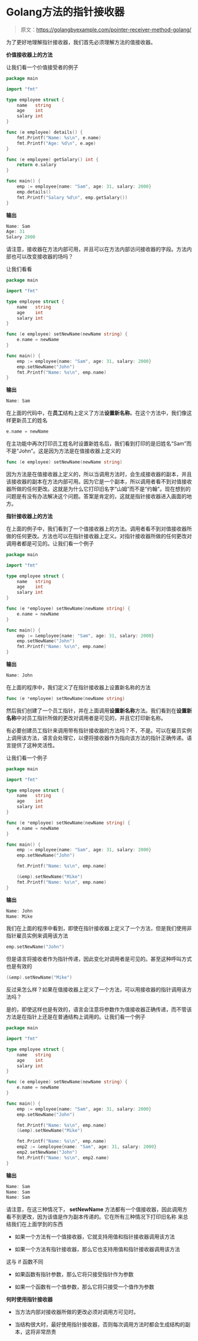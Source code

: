 # Golang方法的指针接收器

> 原文：<https://golangbyexample.com/pointer-receiver-method-golang/>

为了更好地理解指针接收器，我们首先必须理解方法的值接收器。

**价值接收器上的方法**

让我们看一个价值接受者的例子

```go
package main

import "fmt"

type employee struct {
    name   string
    age    int
    salary int
}

func (e employee) details() {
    fmt.Printf("Name: %s\n", e.name)
    fmt.Printf("Age: %d\n", e.age)
}

func (e employee) getSalary() int {
    return e.salary
}

func main() {
    emp := employee{name: "Sam", age: 31, salary: 2000}
    emp.details()
    fmt.Printf("Salary %d\n", emp.getSalary())
}
```

**输出**

```go
Name: Sam
Age: 31
Salary 2000
```

请注意，接收器在方法内部可用，并且可以在方法内部访问接收器的字段。方法内部也可以改变接收器的场吗？

让我们看看

```go
package main

import "fmt"

type employee struct {
    name   string
    age    int
    salary int
}

func (e employee) setNewName(newName string) {
    e.name = newName
}

func main() {
    emp := employee{name: "Sam", age: 31, salary: 2000}
    emp.setNewName("John")
    fmt.Printf("Name: %s\n", emp.name)
}
```

**输出**

```go
Name: Sam
```

在上面的代码中，在**员工**结构上定义了方法**设置新名称**。在这个方法中，我们像这样更新员工的姓名

```go
e.name = newName
```

在主功能中再次打印员工姓名时设置新姓名后，我们看到打印的是旧姓名“Sam”而不是“John”。这是因为方法是在值接收器上定义的

```go
func (e employee) setNewName(newName string) 
```

因为方法是在值接收器上定义的，所以当调用方法时，会生成接收器的副本，并且该接收器的副本在方法内部可用。因为它是一个副本，所以调用者看不到对值接收器所做的任何更改。这就是为什么它打印旧名字“山姆”而不是“约翰”。现在想到的问题是有没有办法解决这个问题。答案是肯定的，这就是指针接收器进入画面的地方。

**指针接收器上的方法**

在上面的例子中，我们看到了一个值接收器上的方法。调用者看不到对值接收器所做的任何更改。方法也可以在指针接收器上定义。对指针接收器所做的任何更改对调用者都是可见的。让我们看一个例子

```go
package main

import "fmt"

type employee struct {
    name   string
    age    int
    salary int
}

func (e *employee) setNewName(newName string) {
    e.name = newName
}

func main() {
    emp := &employee{name: "Sam", age: 31, salary: 2000}
    emp.setNewName("John")
    fmt.Printf("Name: %s\n", emp.name)
}
```

**输出**

```go
Name: John
```

在上面的程序中，我们定义了在指针接收器上设置新名称的方法

```go
func (e *employee) setNewName(newName string)
```

然后我们创建了一个员工指针，并在上面调用**设置新名称**方法。我们看到在**设置新名称**中对员工指针所做的更改对调用者是可见的，并且它打印新名称。

有必要创建员工指针来调用带有指针接收器的方法吗？不，不是。可以在雇员实例上调用该方法，语言会处理它，以便将接收器作为指向该方法的指针正确传递。语言提供了这种灵活性。

让我们看一个例子

```go
package main

import "fmt"

type employee struct {
    name   string
    age    int
    salary int
}

func (e *employee) setNewName(newName string) {
    e.name = newName
}

func main() {
    emp := employee{name: "Sam", age: 31, salary: 2000}
    emp.setNewName("John")

    fmt.Printf("Name: %s\n", emp.name)

    (&emp).setNewName("Mike")
    fmt.Printf("Name: %s\n", emp.name)
}
```

**输出**

```go
Name: John
Name: Mike
```

我们在上面的程序中看到，即使在指针接收器上定义了一个方法，但是我们使用非指针雇员实例来调用该方法

```go
emp.setNewName("John")
```

但是语言将接收者作为指针传递，因此变化对调用者是可见的。甚至这种呼叫方式也是有效的

```go
(&emp).setNewName("Mike")
```

反过来怎么样？如果在值接收器上定义了一个方法，可以用接收器的指针调用该方法吗？

是的，即使这样也是有效的，语言会注意将参数作为值接收器正确传递，而不管该方法是在指针上还是在普通结构上调用的。让我们看一个例子

```go
package main

import "fmt"

type employee struct {
    name   string
    age    int
    salary int
}

func (e employee) setNewName(newName string) {
    e.name = newName
}

func main() {
    emp := employee{name: "Sam", age: 31, salary: 2000}
    emp.setNewName("John")

    fmt.Printf("Name: %s\n", emp.name)
    (&emp).setNewName("Mike")

    fmt.Printf("Name: %s\n", emp.name)
    emp2 := &employee{name: "Sam", age: 31, salary: 2000}
    emp2.setNewName("John")
    fmt.Printf("Name: %s\n", emp2.name)
}
```

**输出**

```go
Name: Sam
Name: Sam
Name: Sam
```

请注意，在这三种情况下， **setNewName** 方法都有一个值接收器，因此调用方看不到更改，因为该值是作为副本传递的。它在所有三种情况下打印旧名称
来总结我们在上面学到的东西

*   如果一个方法有一个值接收器，它就支持用值和指针接收器调用该方法

*   如果一个方法有指针接收器，那么它也支持用值和指针接收器调用该方法

这与 if 函数不同

*   如果函数有指针参数，那么它将只接受指针作为参数

*   如果一个函数有一个值参数，那么它将只接受一个值作为参数

**何时使用指针接收器**

*   当方法内部对接收器所做的更改必须对调用方可见时。

*   当结构很大时，最好使用指针接收器，否则每次调用方法时都会生成结构的副本，这将非常昂贵